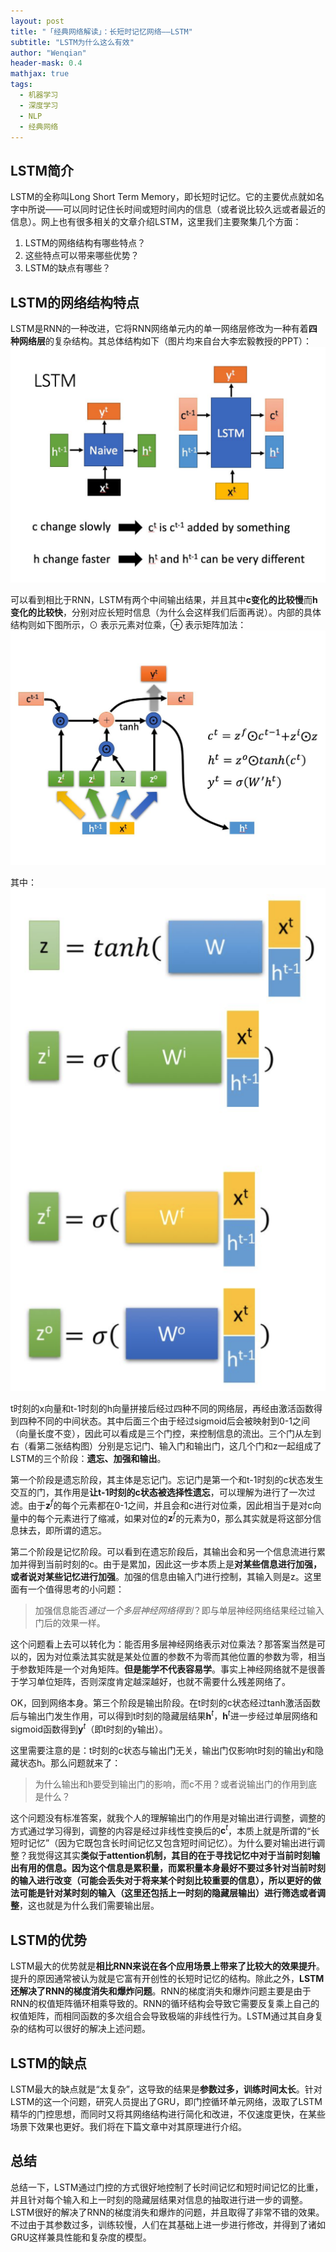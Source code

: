 ```yaml
---
layout: post
title: "「经典网络解读」：长短时记忆网络——LSTM"
subtitle: "LSTM为什么这么有效"
author: "Wenqian"
header-mask: 0.4
mathjax: true
tags:
  - 机器学习
  - 深度学习
  - NLP
  - 经典网络
---
```


## LSTM简介
LSTM的全称叫Long Short Term Memory，即长短时记忆。它的主要优点就如名字中所说——可以同时记住长时间或短时间内的信息（或者说比较久远或者最近的信息）。网上也有很多相关的文章介绍LSTM，这里我们主要聚集几个方面：

1. LSTM的网络结构有哪些特点？
2. 这些特点可以带来哪些优势？
3. LSTM的缺点有哪些？


## LSTM的网络结构特点
LSTM是RNN的一种改进，它将RNN网络单元内的单一网络层修改为一种有着**四种网络层**的复杂结构。其总体结构如下（图片均来自台大李宏毅教授的PPT）：
![img](/img/in-post/nlp/lstm/lstm.jpg)

可以看到相比于RNN，LSTM有两个中间输出结果，并且其中**c变化的比较慢**而**h变化的比较快**，分别对应长短时信息（为什么会这样我们后面再说）。内部的具体结构则如下图所示，$\odot$ 表示元素对位乘，$\oplus$ 表示矩阵加法：
![img](/img/in-post/nlp/lstm/lstm1.jpg)

其中：
![img](/img/in-post/nlp/lstm/lstm2.png)

t时刻的x向量和t-1时刻的h向量拼接后经过四种不同的网络层，再经由激活函数得到四种不同的中间状态。其中后面三个由于经过sigmoid后会被映射到0-1之间（向量长度不变），因此可以看成是三个门控，来控制信息的流出。三个门从左到右（看第二张结构图）分别是忘记门、输入门和输出门，这几个门和z一起组成了LSTM的三个阶段：**遗忘、加强和输出**。

第一个阶段是遗忘阶段，其主体是忘记门。忘记门是第一个和t-1时刻的c状态发生交互的门，其作用是**让t-1时刻的c状态被选择性遗忘**，可以理解为进行了一次过滤。由于$\textbf{z}^f$的每个元素都在0-1之间，并且会和c进行对位乘，因此相当于是对c向量中的每个元素进行了缩减，如果对位的$\textbf{z}^f$的元素为0，那么其实就是将这部分信息抹去，即所谓的遗忘。

第二个阶段是记忆阶段。可以看到在遗忘阶段后，其输出会和另一个信息流进行累加并得到当前时刻的c。由于是累加，因此这一步本质上是**对某些信息进行加强，或者说对某些记忆进行加强**。加强的信息由输入门进行控制，其输入则是z。这里面有一个值得思考的小问题：

> 加强信息能否*通过一个多层神经网络得到*？即与单层神经网络结果经过输入门后的效果一样。

这个问题看上去可以转化为：能否用多层神经网络表示对位乘法？那答案当然是可以的，因为对位乘法其实就是某处位置的参数不为零而其他位置的参数为零，相当于参数矩阵是一个对角矩阵。**但是能学不代表容易学**。事实上神经网络就不是很善于学习单位矩阵，否则深度肯定越深越好，也就不需要什么残差网络了。

OK，回到网络本身。第三个阶段是输出阶段。在t时刻的c状态经过tanh激活函数后与输出门发生作用，可以得到t时刻的隐藏层结果$\textbf{h}^t$，$\textbf{h}^t$进一步经过单层网络和sigmoid函数得到$\textbf{y}^t$（即t时刻的y输出）。

这里需要注意的是：t时刻的c状态与输出门无关，输出门仅影响t时刻的输出y和隐藏状态h。那么问题就来了：

> 为什么输出和h要受到输出门的影响，而c不用？或者说输出门的作用到底是什么？

这个问题没有标准答案，就我个人的理解输出门的作用是对输出进行调整，调整的方式通过学习得到，调整的内容是经过非线性变换后的$\textbf{c}^t$，本质上就是所谓的“长短时记忆”（因为它既包含长时间记忆又包含短时间记忆）。为什么要对输出进行调整？我觉得这其实**类似于attention机制，其目的在于寻找记忆中对于当前时刻输出有用的信息。因为这个信息是累积量，而累积量本身最好不要过多针对当前时刻的输入进行改变（可能会丢失对于将来某个时刻比较重要的信息），所以更好的做法可能是针对某时刻的输入（这里还包括上一时刻的隐藏层输出）进行筛选或者调整**，这也就是为什么我们需要输出层。

## LSTM的优势
LSTM最大的优势就是**相比RNN来说在各个应用场景上带来了比较大的效果提升**。提升的原因通常被认为就是它富有开创性的长短时记忆的结构。除此之外，**LSTM还解决了RNN的梯度消失和爆炸问题**。RNN的梯度消失和爆炸问题主要是由于RNN的权值矩阵循环相乘导致的。RNN的循环结构会导致它需要反复乘上自己的权值矩阵，而相同函数的多次组合会导致极端的非线性行为。LSTM通过其自身复杂的结构可以很好的解决上述问题。

## LSTM的缺点
LSTM最大的缺点就是“太复杂”，这导致的结果是**参数过多，训练时间太长**。针对LSTM的这一个问题，研究人员提出了GRU，即门控循环单元网络，汲取了LSTM精华的门控思想，而同时又将其网络结构进行简化和改进，不仅速度更快，在某些场景下效果也更好。我们将在下篇文章中对其原理进行介绍。

## 总结
总结一下，LSTM通过门控的方式很好地控制了长时间记忆和短时间记忆的比重，并且针对每个输入和上一时刻的隐藏层结果对信息的抽取进行进一步的调整。LSTM很好的解决了RNN的梯度消失和爆炸的问题，并且取得了非常不错的效果。不过由于其参数过多，训练较慢，人们在其基础上进一步进行修改，并得到了诸如GRU这样兼具性能和复杂度的模型。
